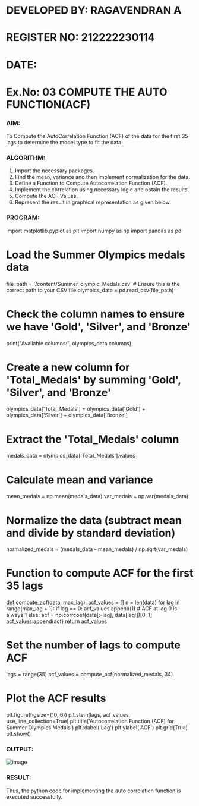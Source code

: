 # DEVELOPED BY: RAGAVENDRAN A
# REGISTER NO: 212222230114
# DATE:
# Ex.No: 03   COMPUTE THE AUTO FUNCTION(ACF)
 

### AIM:
To Compute the AutoCorrelation Function (ACF) of the data for the first 35 lags to determine the model
type to fit the data.
### ALGORITHM:
1. Import the necessary packages.
2. Find the mean, variance and then implement normalization for the data.
3. Define a Function to Compute Autocorrelation Function (ACF).
4. Implement the correlation using necessary logic and obtain the results.
5. Compute the ACF Values.
6. Represent the result in graphical representation as given below.
### PROGRAM:
import matplotlib.pyplot as plt
import numpy as np
import pandas as pd

# Load the Summer Olympics medals data
file_path = '/content/Summer_olympic_Medals.csv'  # Ensure this is the correct path to your CSV file
olympics_data = pd.read_csv(file_path)

# Check the column names to ensure we have 'Gold', 'Silver', and 'Bronze'
print("Available columns:", olympics_data.columns)

# Create a new column for 'Total_Medals' by summing 'Gold', 'Silver', and 'Bronze'
olympics_data['Total_Medals'] = olympics_data['Gold'] + olympics_data['Silver'] + olympics_data['Bronze']

# Extract the 'Total_Medals' column
medals_data = olympics_data['Total_Medals'].values

# Calculate mean and variance
mean_medals = np.mean(medals_data)
var_medals = np.var(medals_data)

# Normalize the data (subtract mean and divide by standard deviation)
normalized_medals = (medals_data - mean_medals) / np.sqrt(var_medals)

# Function to compute ACF for the first 35 lags
def compute_acf(data, max_lag):
    acf_values = []
    n = len(data)
    for lag in range(max_lag + 1):
        if lag == 0:
            acf_values.append(1)  # ACF at lag 0 is always 1
        else:
            acf = np.corrcoef(data[:-lag], data[lag:])[0, 1]
            acf_values.append(acf)
    return acf_values

# Set the number of lags to compute ACF
lags = range(35)
acf_values = compute_acf(normalized_medals, 34)

# Plot the ACF results
plt.figure(figsize=(10, 6))
plt.stem(lags, acf_values, use_line_collection=True)
plt.title('Autocorrelation Function (ACF) for Summer Olympics Medals')
plt.xlabel('Lag')
plt.ylabel('ACF')
plt.grid(True)
plt.show()

### OUTPUT:
![image](https://github.com/user-attachments/assets/4f6a1336-5308-4d40-9db0-6e9079acb011)


### RESULT:
Thus, the python code for implementing the auto correlation function is executed successfully.
